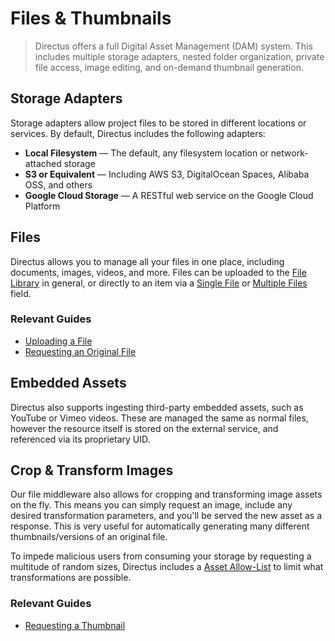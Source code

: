 # Files & Thumbnails

> Directus offers a full Digital Asset Management (DAM) system. This includes multiple storage adapters, nested folder organization, private file access, image editing, and on-demand thumbnail generation.

## Storage Adapters

Storage adapters allow project files to be stored in different locations or services. By default, Directus includes the following adapters:

-   **Local Filesystem** — The default, any filesystem location or network-attached storage
-   **S3 or Equivalent** — Including AWS S3, DigitalOcean Spaces, Alibaba OSS, and others
-   **Google Cloud Storage** — A RESTful web service on the Google Cloud Platform

## Files

Directus allows you to manage all your files in one place, including documents, images, videos, and more. Files can be uploaded to the [File Library](/concepts/app-overview#file-library) in general, or directly to an item via a [Single File](/guides/field-types/single-file) or [Multiple Files](/guides/field-types/multiple-files) field.

### Relevant Guides

-   [Uploading a File](/guides/files#uploading-a-file)
-   [Requesting an Original File](/guides/files#accessing-an-original-file)

## Embedded Assets

Directus also supports ingesting third-party embedded assets, such as YouTube or Vimeo videos. These are managed the same as normal files, however the resource itself is stored on the external service, and referenced via its proprietary UID.

## Crop & Transform Images

Our file middleware also allows for cropping and transforming image assets on the fly. This means you can simply request an image, include any desired transformation parameters, and you'll be served the new asset as a response. This is very useful for automatically generating many different thumbnails/versions of an original file.

To impede malicious users from consuming your storage by requesting a multitude of random sizes, Directus includes a [Asset Allow-List](/guides/files#creating-thumbnail-presets) to limit what transformations are possible.

### Relevant Guides

-   [Requesting a Thumbnail](/guides/files#requesting-a-thumbnail)
